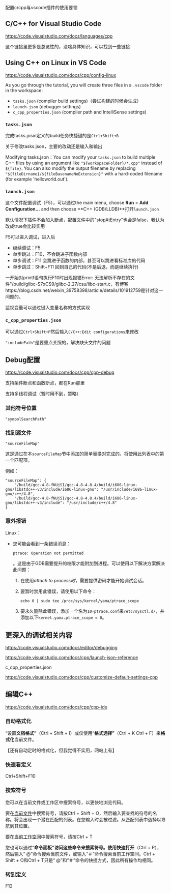 配置c/cpp与vscode插件的使用要领

## C/C++ for Visual Studio Code

https://code.visualstudio.com/docs/languages/cpp

这个链接里更多是总览性的，没啥具体知识，可以找到一些链接

## Using C++ on Linux in VS Code

https://code.visualstudio.com/docs/cpp/config-linux

As you go through the tutorial, you will create three files in a `.vscode` folder in the workspace:

- `tasks.json` (compiler build settings)（尝试构建的时候会生成）
- `launch.json` (debugger settings)
- `c_cpp_properties.json` (compiler path and IntelliSense settings)

### `tasks.json`

完成tasks.josin定义的build任务快捷键的是`Ctrl+Shift+B`

关于修改tasks.json，主要的改动还是输入和输出

Modifying tasks.json：You can modify your `tasks.json` to build multiple C++ files by using an argument like `"${workspaceFolder}/*.cpp"` instead of `${file}`. You can also modify the output filename by replacing `"${fileDirname}/${fileBasenameNoExtension}"` with a hard-coded filename (for example 'helloworld.out').

### `launch.json`

这个文件配置调试（F5），可以通过the main menu, choose **Run** > **Add Configuration...** and then choose **C++ (GDB/LLDB)**打开`launch.json`

默认情况下插件不会加入断点，配置文件中的"stopAtEntry"也会是false，我认为改成true会比较实用

F5可以进入调试，进入后

- 继续调试：F5
- 单步跳过：F10，不会跳进子函数内部
- 单步调试：F11 会跳进子函数的内部，甚至可以跳进看标准库的代码
- 单步跳过：Shift+F11 回到自己的代码(不是后退，而是继续执行)

一开始对printf语句执行F10时出现报错Error: 无法解析不存在的文件"/build/glibc-S7xCS9/glibc-2.27/csu/libc-start.c，有博客https://blog.csdn.net/weixin_39758398/article/details/101912759是针对这一问题的。

监视变量可以通过键入变量名称的方式实现

### `c_cpp_properties.json`



可以通过`Ctrl+Shift+P`然后输入`C/C++:Edit configurations`来修改

`"includePath"`是要重点关照的，解决缺头文件的问题



## Debug配置

https://code.visualstudio.com/docs/cpp/cpp-debug

支持条件断点和函数断点，都在Run那里

支持多线程调试（暂时用不到，暂略）

### 其他符号位置

`"symbolSearchPath"`



### 找到源文件

`"sourceFileMap"`

这是通过在本`sourceFileMap`节中添加的简单替换对完成的。将使用此列表中的第一个匹配项。

例如：

```
"sourceFileMap": {
    "/build/gcc-4.8-fNUjSI/gcc-4.8-4.8.4/build/i686-linux-gnu/libstdc++-v3/include/i686-linux-gnu": "/usr/include/i686-linux-gnu/c++/4.8",
    "/build/gcc-4.8-fNUjSI/gcc-4.8-4.8.4/build/i686-linux-gnu/libstdc++-v3/include": "/usr/include/c++/4.8"
}
```



### 意外报错

Linux：

- 您可能会看到一条错误消息：

  ```
  ptrace: Operation not permitted
  ```

  。这是由于GDB需要提升的权限才能附加到进程。可以使用以下解决方案解决此问题：

  1. 在使用*attach to process时*，需要提供密码才能开始调试会话。

  2. 要暂时禁用此错误，请使用以下命令：

     `echo 0 | sudo tee /proc/sys/kernel/yama/ptrace_scope`

  3. 要永久删除此错误，添加一个名为`10-ptrace.conf`来`/etc/sysctl.d/`，并添加以下`kernel.yama.ptrace_scope = 0`。



## 更深入的调试相关内容

https://code.visualstudio.com/docs/editor/debugging

https://code.visualstudio.com/docs/cpp/launch-json-reference



c_cpp_properties.json

https://code.visualstudio.com/docs/cpp/customize-default-settings-cpp









## 编辑C++

https://code.visualstudio.com/docs/cpp/cpp-ide

### 自动格式化

“设置**文档格式”**（Ctrl + Shift + I）或仅使用“**格式选择”**（Ctrl + K Ctrl + F）来**格式化**当前文件。

【还有自动定时的格式化，但我觉得不实用，网站上有】

### 快速看定义

Ctrl+Shift+F10

### 搜索符号

您可以在当前文件或工作区中搜索符号，以更快地浏览代码。

要在<u>当前文件</u>中搜索符号，请按Ctrl + Shift + O，然后输入要查找的符号的名称。将会出现一个潜在匹配的列表。在您输入时会被过滤。从匹配列表中选择以导航到其位置。

要在<u>当前工作空间</u>中搜索符号，请按Ctrl + T

您也可以通过“**命令面板”**访问这些命令来搜索符号。使用**快速打开**（Ctrl + P），然后输入“ @”命令搜索当前文件，或输入“＃”命令搜索当前工作空间。Ctrl + Shift + O和Ctrl + T只是“ @”和“＃”命令的快捷方式，因此所有操作均相同。

### 转到定义

F12